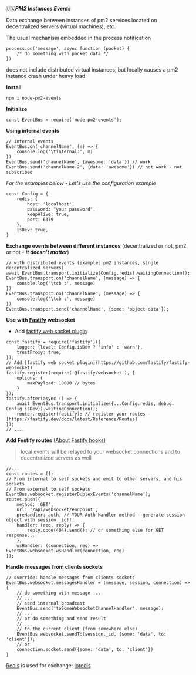 🇺🇦***PM2 Instances Events***

Data exchange between instances of pm2
services located on decentralized servers (virtual machines), etc.

The usual mechanism embedded in the process notification

```ecmascript 6
process.on('message', async function (packet) {
    /* do something with packet.data */
})
```

does not include distributed virtual instances, but locally causes a pm2 instance crash under heavy load.

**Install**

```shell
npm i node-pm2-events
```

**Initialize**

```ecmascript 6
const EventBus = require('node-pm2-events');
```

**Using internal events**

```ecmascript 6
// internal events
EventBus.on('channelName', (m) => {
    console.log('\tinternal:', m)
})
EventBus.send('channelName', {awesome: 'data'}) // work
EventBus.send('channelName-2', {data: 'awesome'}) // not work - not subscribed
```

*For the examples below - Let's use the configuration example*

```ecmascript 6
const Config = {
    redis: {
        host: 'localhost',
        password: "your password",
        keepAlive: true,
        port: 6379
    },
    isDev: true,
}
```

**Exchange events between different instances**
(decentralized or not, pm2 or not - ***it doesn't matter***)

```ecmascript 6
// with distributed events (example: pm2 instances, single decentralized servers)
await EventBus.transport.initialize(Config.redis).waitingConnection();
EventBus.transport.on('channelName', (message) => {
    console.log('\tcb :', message)
})
EventBus.transport.on('channelName', (message) => {
    console.log('\tcb :', message)
})
EventBus.transport.send('channelName', {some: 'object data'});
```

**Use with [Fastify](https://fastify.dev/) websocket**

* Add [fastify web socket plugin](https://github.com/fastify/fastify-websocket)
```ecmascript 6
const fastify = require('fastify')({
    logger: {level: Config.isDev ? 'info' : 'warn'},
    trustProxy: true,
});
// Add [fastify web socket plugin](https://github.com/fastify/fastify-websocket)
fastify.register(require('@fastify/websocket'), {
    options: {
        maxPayload: 10000 // bytes
    }
});
fastify.after(async () => {
    await EventBus.transport.initialize({...Config.redis, debug: Config.isDev}).waitingConnection();
    router.register(fastify); // register your routes - [https://fastify.dev/docs/latest/Reference/Routes]
});
// ....
```

**Add Festify routes**
([About Fastify hooks](https://fastify.dev/docs/latest/Reference/Hooks/))
> local events will be relayed to your websocket connections and to decentralized servers as well
```ecmascript 6
//...
const routes = [];
// From internal to self sockets and emit to other servers, and his sockets
// From external to self sockets
EventBus.websocket.registerDuplexEvents('channelName');
routes.push({
    method: 'GET',
    url: '/api/websocket/endpoint',
    preHandler: auth, // YOUR Auth Handler method - generate session object with session _id!!!
    handler: (req, reply) => {
        reply.code(404).send(); // or something else for GET response...
    },
    wsHandler: (connection, req) => EventBus.websocket.wsHandler(connection, req)
});
```

**Handle messages from clients sockets**
```ecmascript 6
// override: handle messages from clients sockets
EventBus.websocket.messagesHandler = (message, session, connection) => {
    // do something with message ...
    // ...
    // send internal broadcast
    EventBus.send('toSomeWebsocketChannelHandler', message);
    // ...
    // or do something and send result
    // ...
    // to the current client (from somewhere else)
    EventBus.websocket.sendTo(session._id, {some: 'data', to: 'client'});
    // or
    connection.socket.send({some: 'data', to: 'client'})
}
```


[Redis](https://redis.io/docs/getting-started/) is used for exchange: [ioredis](https://www.npmjs.com/package/ioredis)
